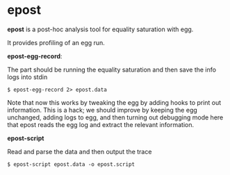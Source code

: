 # epost

**epost** is a post-hoc analysis tool for equality saturation with egg.

It provides profiling of an egg run.


**epost-egg-record**:

The part should be running the equality saturation and then save the info logs into stdin

```
$ epost-egg-record 2> epost.data
```

Note that now this works by tweaking the egg by adding hooks to print out information. This is a hack; we should improve by
keeping the egg unchanged, adding logs to egg, and then turning out debugging mode here that epost reads the egg log
and extract the relevant information.

**epost-script**

Read and parse the data and then output the trace

```
$ epost-script epost.data -o epost.script
```

